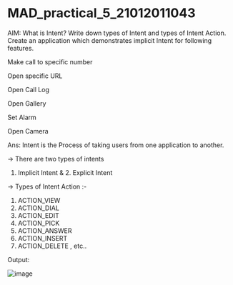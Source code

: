 # MAD_practical_5_21012011043

AIM: What is Intent? Write down types of Intent and types of Intent Action. Create an application which demonstrates implicit Intent for following features. 

Make call to specific number

Open specific URL

Open Call Log

Open Gallery

Set Alarm

Open Camera

Ans: Intent is the Process of taking users from one application to another.

-> There are two types of intents 
   1. Implicit Intent & 2. Explicit Intent

-> Types of Intent Action :-

   1. ACTION_VIEW
   2. ACTION_DIAL
   3. ACTION_EDIT
   4. ACTION_PICK
   5. ACTION_ANSWER
   6. ACTION_INSERT
   7. ACTION_DELETE , etc..

Output:

![image](https://github.com/LadvaVishal/MAD_practical_5_21012011043/assets/113240232/2da0b4ad-49c9-4c6d-a5a6-fd5dac820214)

   
